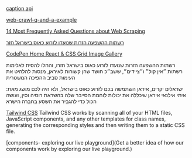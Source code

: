 
[caption api](https://github.com/hqasmei/captionAI/blob/main/pages/api/generate.ts)

[web-crawl-q-and-a-example]()

[14 Most Frequently Asked Questions about Web Scraping](https://www.octoparse.com/blog/15-most-frequently-asked-questions-of-web-scraping)

[](https://fakereporter.net/)

[](https://codepen.io/tvweinstock/pen/wegZEW/)

[רשתות ההשפעה הזרות שנועדו לזרוע כאוס בישראל חזר](https://fakereporter.net/#newsSection)

[CodePen Home
React & CSS Grid Image Gallery](https://codepen.io/tvweinstock/pen/wegZEW/)

רשתות ההשפעה הזרות שנועדו לזרוע כאוס בישראל חזרו, והחלו להסית לאלימות
רשתות ״אין קול״ ו״ציידים״, ששב״כ חושד שהן קשורות לאיראן, מנסות להלהיט את העימות סביב ההפיכה המשטרית

ישראלים יקרים, איראן השתמשה בכם לזרוע כאוס בישראל, ולא היה לכם מושג
מאת: איתי אילנאי
איראן שיכללה את יכולות לוחמת הסייבר שלה בהשראת רוסיה וסין, ועושה הכול כדי להגביר את השסע בחברה הישרא

[Tailwind CSS](https://tailwindcss.com/docs/installation)
Tailwind CSS works by scanning all of your HTML files, JavaScript components, and any other templates for class names, generating the corresponding styles and then writing them to a static CSS file.

[components- exploring our live playground](Get a better idea of how our components work by exploring our live playground.)
